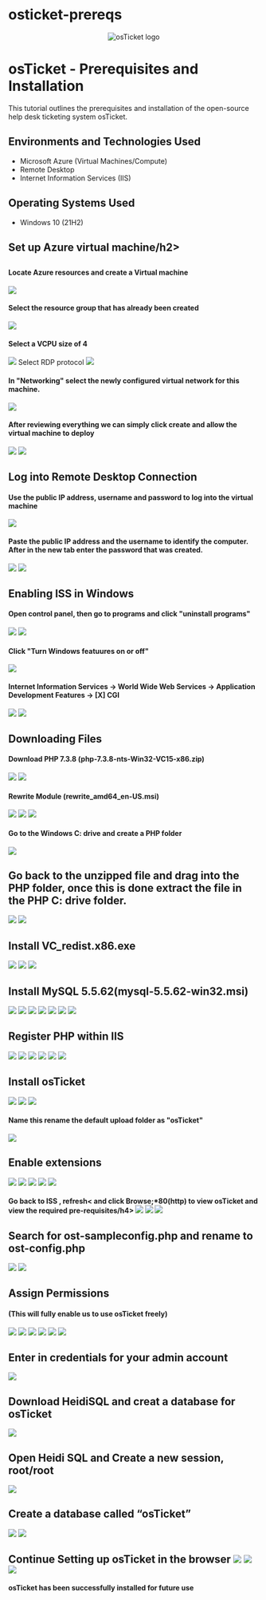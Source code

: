 # osticket-prereqs
<p align="center">
<img src="https://i.imgur.com/Clzj7Xs.png" alt="osTicket logo"/>
</p>

<h1>osTicket - Prerequisites and Installation</h1>
This tutorial outlines the prerequisites and installation of the open-source help desk ticketing system osTicket.<br />

<h2>Environments and Technologies Used</h2>

- Microsoft Azure (Virtual Machines/Compute)
- Remote Desktop
- Internet Information Services (IIS)

<h2>Operating Systems Used </h2>

- Windows 10</b> (21H2)

<h2>Set up Azure virtual machine/h2>

<h2></h2>
<h4>Locate Azure resources and create a Virtual machine</h4>
<img src="https://i.imgur.com/vKxX3hk.png"/>
<h4>Select the resource group that has already been created</h4>
<img src="https://i.imgur.com/Lwbp8Hd.png">
<h4>Select a VCPU size of 4</h4>
<img src="https://i.imgur.com/l7cBgKA.png">
Select RDP protocol
<img src="https://i.imgur.com/TJEPh9Q.png">
<h4>In "Networking" select the newly configured virtual network for this machine.</h4>
<img src="https://i.imgur.com/fm3ahTp.png">
<h4>After reviewing everything we can simply click create and allow the virtual machine to deploy</h4>
<img src="https://i.imgur.com/wNo3BIy.png">
<img src="https://i.imgur.com/GmJoLy2.png">

<h2>Log into Remote Desktop Connection</h2>
<h4>Use the public IP address, username and password to log into the virtual machine</h4>
<img src="https://i.imgur.com/UyZp3FZ.png">
<h4>Paste the public IP address and the username to identify the computer. After in the new tab enter the password that was created.</h4>
<img src="https://i.imgur.com/NTEA0fP.png">
<img src="https://i.imgur.com/7k6dthp.png">

<h2>Enabling ISS in Windows</h2>
<h4>Open control panel, then go to programs and click "uninstall programs"</h4>
<img src="https://i.imgur.com/rbdfHdO.png">
<img src="https://i.imgur.com/Gu67lwv.png">
<h4>Click "Turn Windows featuures on or off" </h4>
<img src="https://i.imgur.com/71pH3TZ.png">
<h4> Internet Information Services -> World Wide Web Services -> Application Development Features -> [X] CGI</h4>
<img src="https://i.imgur.com/XXZPO0w.png">
<img src="https://i.imgur.com/puqoF4o.png">

<h2>Downloading Files</h2>
<h4>Download PHP 7.3.8 (php-7.3.8-nts-Win32-VC15-x86.zip)</h4>
<img src="https://i.imgur.com/xFE8uBH.png">
<img src="https://i.imgur.com/GCgWrUY.png">
<h4>Rewrite Module (rewrite_amd64_en-US.msi)</h4>
<img src="https://i.imgur.com/vcrDHLg.png">
<img src="https://i.imgur.com/gLUOSUr.png">
<img src="https://i.imgur.com/Ep0oue0.png">
<h4>Go to the Windows C: drive and create a PHP folder</h4>
<img src="https://i.imgur.com/xoCXTMA.png">
<h2>Go back to the unzipped file and drag into the PHP folder, once this is done extract the file in the PHP C: drive folder.</h2>
<img src="https://i.imgur.com/o6k1hFO.png">
<img src="https://i.imgur.com/xmEAYEe.png">
<h2>Install VC_redist.x86.exe</h2>
<img src="https://i.imgur.com/jDSMeNd.png">
<img src="https://i.imgur.com/RrG7Z0V.png">
<img src="https://i.imgur.com/F5bMiIn.png">
<h2>Install MySQL 5.5.62(mysql-5.5.62-win32.msi)</h2>
<img src="https://i.imgur.com/g41yaPQ.png">
<img src="https://i.imgur.com/arqpPEH.png">
<img src="https://i.imgur.com/43SNXCe.png">
<img src="https://i.imgur.com/ZvLnbcB.png">
<img src="https://i.imgur.com/20Vn8yY.png">
<img src="https://i.imgur.com/34CPy6M.png">
<img src="https://i.imgur.com/sGgYRF2.png">

<h2>Register PHP within IIS</h2>
<img src="https://i.imgur.com/JVb5Nuu.png">
<img src="https://i.imgur.com/32oarlk.png">
<img src="https://i.imgur.com/6aBMNts.png">
<img src="https://i.imgur.com/KyK6Yx9.png">
<img src="https://i.imgur.com/I1iDbF7.png">
<img src="https://i.imgur.com/tVwfrgl.png">
<img src="">

<h2>Install osTicket</h2>
<img src="https://i.imgur.com/wz79Jmf.png">
<img src="https://i.imgur.com/PoP6GTr.png">
<img src="https://i.imgur.com/0yloXEy.png">
<h4>Name this rename the default upload folder as "osTicket"</h4></h4>
<img src="https://i.imgur.com/yCqfbiJ.png">


<h2>Enable extensions</h2>
<img src="https://i.imgur.com/Vu14YDI.png">
<img src="https://i.imgur.com/Qx8xQ5K.png">
<img src="https://i.imgur.com/hUE6rTE.png">
<img src="https://i.imgur.com/I4ney0V.png">
<img src="https://i.imgur.com/SVlPZ8J.png">
<h4>Go back to ISS , refresh< and click Browse;*80(http) to view osTicket and view the required pre-requisites/h4>
<img src="https://i.imgur.com/LfHZPGE.png">
<img src="https://i.imgur.com/TIRNJ3O.png">
<img src="https://i.imgur.com/M76sWww.png">


<h2>Search for ost-sampleconfig.php and rename to ost-config.php</h2>
<img src="https://i.imgur.com/hK9dYhR.png">
<img src="https://i.imgur.com/KipgOqW.png">

<h2>Assign Permissions</h2>
<h4>(This will fully enable us to use osTicket freely)</h4>
<img src="https://i.imgur.com/ZcPw5NC.png">
<img src="https://i.imgur.com/ZcPw5NC.png">
<img src="https://i.imgur.com/9I6DGYo.png">
<img src="https://i.imgur.com/c9l1ZM5.png">
<img src="https://i.imgur.com/080a3tG.png">
<img src="https://i.imgur.com/GORCarf.png">

<h2>Enter in credentials for your admin account</h2>
<img src="https://i.imgur.com/9gKg2ov.png">

<h2>Download HeidiSQL and creat a database for osTicket</h2>
<img src="https://i.imgur.com/8hMWJoU.png">

<h2>Open Heidi SQL and Create a new session, root/root</h2>
<img src="https://i.imgur.com/vCjg9w8.png">

<h2>Create a database called “osTicket”</h2>
<img src="https://i.imgur.com/JylLNIi.png">
<img src="https://i.imgur.com/EPa4NVj.png">


<h2>Continue Setting up osTicket in the browser
<img src="https://i.imgur.com/W926QJb.png">
<img src="https://i.imgur.com/758bWjj.png">
<img src="https://i.imgur.com/lJwPIc5.png">
</h2>

<h4> osTicket has been successfully installed for future use</h4>


